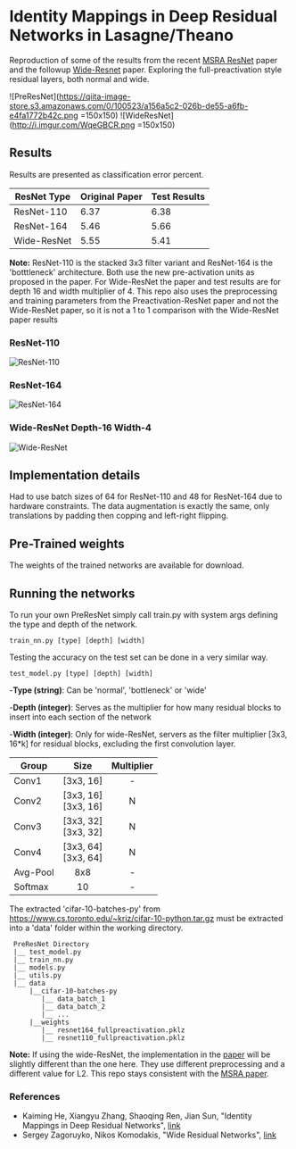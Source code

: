 # Identity Mappings in Deep Residual Networks in Lasagne/Theano

Reproduction of some of the results from the recent [MSRA ResNet](https://arxiv.org/abs/1603.05027) paper and the followup [Wide-Resnet](https://arxiv.org/pdf/1605.07146v1.pdf) paper. Exploring the full-preactivation style residual layers, both normal and wide.

![PreResNet](https://qiita-image-store.s3.amazonaws.com/0/100523/a156a5c2-026b-de55-a6fb-e4fa1772b42c.png =150x150) ![WideResNet](http://i.imgur.com/WqeGBCR.png =150x150)

## Results

Results are presented as classification error percent.

| ResNet Type | Original Paper | Test Results |
| -----------|-----------|----------- |
| ResNet-110 | 6.37 | 6.38 |
| ResNet-164 | 5.46 | 5.66 |
| Wide-ResNet | 5.55 | 5.41 |

**Note:** ResNet-110 is the stacked 3x3 filter variant and ResNet-164 is the 'botttleneck' architecture. Both use the new pre-activation units as proposed in the paper. For Wide-ResNet the paper and test results are for depth 16 and width multiplier of 4. This repo also uses the preprocessing and training parameters from the Preactivation-ResNet paper and not the Wide-ResNet paper, so it is not a 1 to 1 comparison with the Wide-ResNet paper results

### ResNet-110

![ResNet-110](http://i.imgur.com/Y7VrxOC.png)

### ResNet-164

![ResNet-164](http://i.imgur.com/VznjI5x.png)

### Wide-ResNet Depth-16 Width-4

![Wide-ResNet](http://i.imgur.com/IuBppdJ.png)

## Implementation details

Had to use batch sizes of 64 for ResNet-110 and 48 for ResNet-164 due to hardware constraints. The data augmentation is exactly the same, only translations by padding then copping and left-right flipping.

## Pre-Trained weights

The weights of the trained networks are available for download.

## Running the networks

To run your own PreResNet simply call train.py with system args defining the type and depth of the network.

```
train_nn.py [type] [depth] [width]
```

Testing the accuracy on the test set can be done in a very similar way.

```
test_model.py [type] [depth] [width]
```

-**Type (string)**:  Can be 'normal', 'bottleneck' or 'wide'

-**Depth (integer)**:  Serves as the multiplier for how many residual blocks to insert into each section of the network

-**Width (integer)**: Only for wide-ResNet, servers as the filter multiplier [3x3, 16*k] for residual blocks, excluding the first convolution layer.

| Group | Size | Multiplier |
| ------|:------:|:----------:|
| Conv1 | [3x3, 16] | - |
| Conv2 | [3x3, 16]<br>[3x3, 16] | N |
| Conv3 | [3x3, 32]<br>[3x3, 32] | N |
| Conv4 | [3x3, 64]<br>[3x3, 64] | N |
| Avg-Pool | 8x8 | - |
| Softmax  | 10 | - |

The extracted 'cifar-10-batches-py' from https://www.cs.toronto.edu/~kriz/cifar-10-python.tar.gz must be extracted into a 'data' folder within the working directory.


```
 PreResNet Directory
 |__ test_model.py
 |__ train_nn.py
 |__ models.py
 |__ utils.py
 |__ data
     |__cifar-10-batches-py
        |__ data_batch_1
        |__ data_batch_2
        |__ ...
     |__weights
        |__ resnet164_fullpreactivation.pklz
        |__ resnet110_fullpreactivation.pklz
```


**Note:** If using the wide-ResNet, the implementation in the [paper](https://arxiv.org/pdf/1605.07146v1.pdf) will be slightly different than the one here. They use different preprocessing and a different value for L2. This repo stays consistent with the [MSRA paper](https://arxiv.org/abs/1603.05027).

### References

* Kaiming He, Xiangyu Zhang, Shaoqing Ren, Jian Sun, "Identity Mappings in Deep Residual Networks", [link](https://arxiv.org/pdf/1603.05027v2.pdf)
* Sergey Zagoruyko, Nikos Komodakis, "Wide Residual Networks", [link](https://arxiv.org/pdf/1605.07146v1.pdf)
